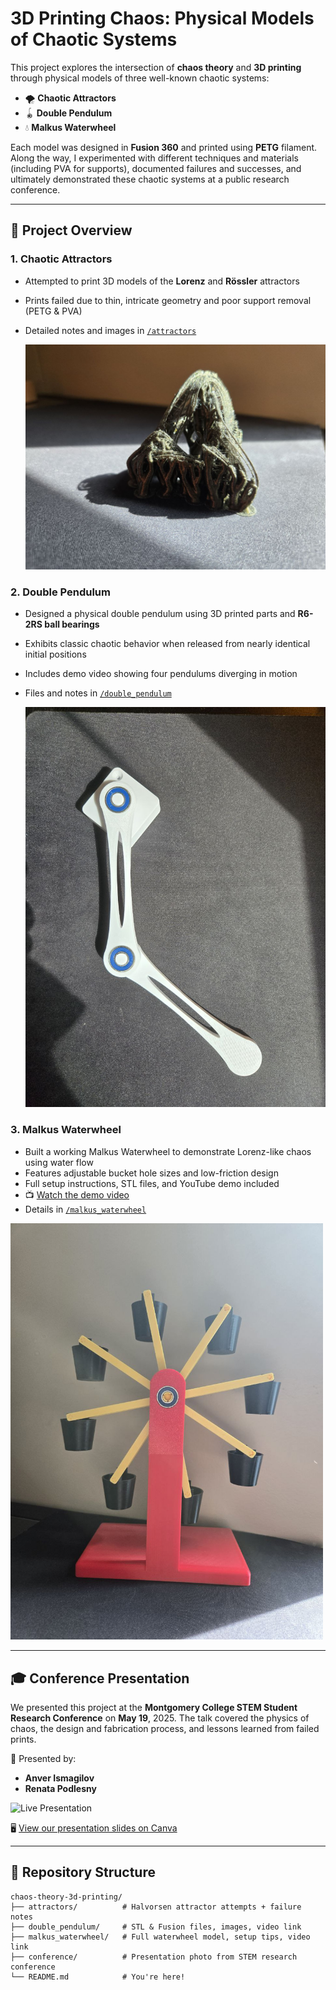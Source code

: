 # 3D Printing Chaos: Physical Models of Chaotic Systems

This project explores the intersection of **chaos theory** and **3D printing** through physical models of three well-known chaotic systems:

- 🌪️ **Chaotic Attractors**
- 🪀 **Double Pendulum**
- 💧 **Malkus Waterwheel**

Each model was designed in **Fusion 360** and printed using **PETG** filament. Along the way, I experimented with different techniques and materials (including PVA for supports), documented failures and successes, and ultimately demonstrated these chaotic systems at a public research conference.

---

## 🔬 Project Overview

### 1. Chaotic Attractors
- Attempted to print 3D models of the **Lorenz** and **Rössler** attractors
- Prints failed due to thin, intricate geometry and poor support removal (PETG & PVA)
- Detailed notes and images in [`/attractors`](./attractors)
  
  <img src="./attractors/halvorsen_attractor_petg.jpg" alt="Halvorsen attractor failed print" width="500"/>


### 2. Double Pendulum
- Designed a physical double pendulum using 3D printed parts and **R6-2RS ball bearings**
- Exhibits classic chaotic behavior when released from nearly identical initial positions
- Includes demo video showing four pendulums diverging in motion
- Files and notes in [`/double_pendulum`](./double_pendulum)
  
  <img src="./double_pendulum/dp_print.jpg" alt="Double Pendulum" width="500"/>


### 3. Malkus Waterwheel
- Built a working Malkus Waterwheel to demonstrate Lorenz-like chaos using water flow
- Features adjustable bucket hole sizes and low-friction design
- Full setup instructions, STL files, and YouTube demo included  
- 📺 [Watch the demo video](https://www.youtube.com/watch?v=cnNCIptOIRE)  
- Details in [`/malkus_waterwheel`](./malkus_waterwheel)
  
<img src="./malkus_waterwheel/mw_print.jpg" alt="Malkus Waterwheel" width="500"/>

---

## 🎓 Conference Presentation

We presented this project at the **Montgomery College STEM Student Research Conference** on **May 19**, 2025. The talk covered the physics of chaos, the design and fabrication process, and lessons learned from failed prints.

👥 Presented by:
- **Anver Ismagilov**  
- **Renata Podlesny**

<img src="./conference/conference.png" alt="Live Presentation" width="500"/>

🖥️ [View our presentation slides on Canva](https://www.canva.com/design/DAGmg528J3k/wflEtCZgoDJZ-1yIyHF0FA/edit?utm_content=DAGmg528J3k&utm_campaign=designshare&utm_medium=link2&utm_source=sharebutton)


---

## 📁 Repository Structure

```plaintext
chaos-theory-3d-printing/
├── attractors/          # Halvorsen attractor attempts + failure notes
├── double_pendulum/     # STL & Fusion files, images, video link
├── malkus_waterwheel/   # Full waterwheel model, setup tips, video link
├── conference/          # Presentation photo from STEM research conference
└── README.md            # You're here!
